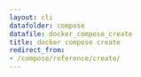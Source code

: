 ```yaml
---
layout: cli
datafolder: compose
datafile: docker_compose_create
title: docker compose create
redirect_from:
- /compose/reference/create/
---
```

